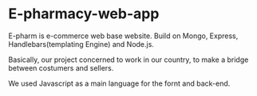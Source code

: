 # E-pharmacy-web-app
E-pharm is e-commerce web base website. Build on  Mongo, Express, Handlebars(templating Engine) and Node.js. 

Basically, our project concerned to work in our country, to make a bridge between costumers and sellers.

We used Javascript as a main language for the fornt and back-end. 
